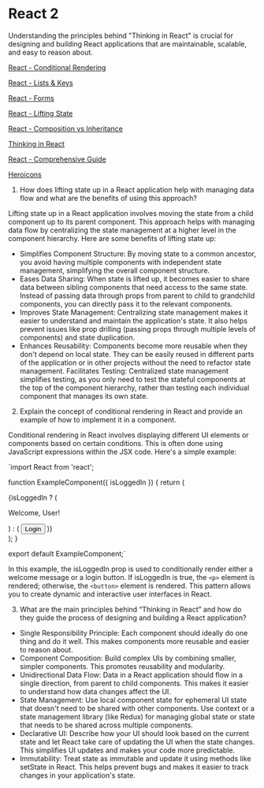 # React 2

Understanding the principles behind "Thinking in React" is crucial for designing and building React applications that are maintainable, scalable, and easy to reason about. 

[React - Conditional Rendering](https://reactjs.org/docs/conditional-rendering.html)

[React - Lists & Keys](https://reactjs.org/docs/lists-and-keys.html)

[React - Forms](https://reactjs.org/docs/forms.html)

[React - Lifting State](https://reactjs.org/docs/lifting-state-up.html)

[React - Composition vs Inheritance](https://reactjs.org/docs/composition-vs-inheritance.html)

[Thinking in React](https://reactjs.org/docs/thinking-in-react.html)

[React - Comprehensive Guide](https://tylermcginnis.com/reactjs-tutorial-a-comprehensive-guide-to-building-apps-with-react/)

[Heroicons](https://heroicons.com/)

1. How does lifting state up in a React application help with managing data flow and what are the benefits of using this approach?

Lifting state up in a React application involves moving the state from a child component up to its parent component. This approach helps with managing data flow by centralizing the state management at a higher level in the component hierarchy. Here are some benefits of lifting state up:

* Simplifies Component Structure: By moving state to a common ancestor, you avoid having multiple components with independent state management, simplifying the overall component structure.
* Eases Data Sharing: When state is lifted up, it becomes easier to share data between sibling components that need access to the same state. Instead of passing data through props from parent to child to grandchild components, you can directly pass it to the relevant components.
* Improves State Management: Centralizing state management makes it easier to understand and maintain the application's state. It also helps prevent issues like prop drilling (passing props through multiple levels of components) and state duplication.
* Enhances Reusability: Components become more reusable when they don't depend on local state. They can be easily reused in different parts of the application or in other projects without the need to refactor state management.
Facilitates Testing: Centralized state management simplifies testing, as you only need to test the stateful components at the top of the component hierarchy, rather than testing each individual component that manages its own state.

2. Explain the concept of conditional rendering in React and provide an example of how to implement it in a component.

Conditional rendering in React involves displaying different UI elements or components based on certain conditions. This is often done using JavaScript expressions within the JSX code. Here's a simple example:

`import React from 'react';

function ExampleComponent({ isLoggedIn }) {
  return (
    <div>
      {isLoggedIn ? (
        <p>Welcome, User!</p>
      ) : (
        <button>Login</button>
      )}
    </div>
  );
}

export default ExampleComponent;`

In this example, the isLoggedIn prop is used to conditionally render either a welcome message or a login button. If isLoggedIn is true, the `<p>` element is rendered; otherwise, the `<button>` element is rendered. This pattern allows you to create dynamic and interactive user interfaces in React.

3. What are the main principles behind “Thinking in React” and how do they guide the process of designing and building a React application?

* Single Responsibility Principle: Each component should ideally do one thing and do it well. This makes components more reusable and easier to reason about.
* Component Composition: Build complex UIs by combining smaller, simpler components. This promotes reusability and modularity.
* Unidirectional Data Flow: Data in a React application should flow in a single direction, from parent to child components. This makes it easier to understand how data changes affect the UI.
* State Management: Use local component state for ephemeral UI state that doesn't need to be shared with other components. Use context or a state management library (like Redux) for managing global state or state that needs to be shared across multiple components.
* Declarative UI: Describe how your UI should look based on the current state and let React take care of updating the UI when the state changes. This simplifies UI updates and makes your code more predictable.
* Immutability: Treat state as immutable and update it using methods like setState in React. This helps prevent bugs and makes it easier to track changes in your application's state.